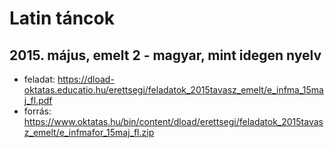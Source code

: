 # Latin táncok
## 2015. május, emelt 2 - magyar, mint idegen nyelv
- feladat: https://dload-oktatas.educatio.hu/erettsegi/feladatok_2015tavasz_emelt/e_infma_15maj_fl.pdf
- forrás: https://www.oktatas.hu/bin/content/dload/erettsegi/feladatok_2015tavasz_emelt/e_infmafor_15maj_fl.zip